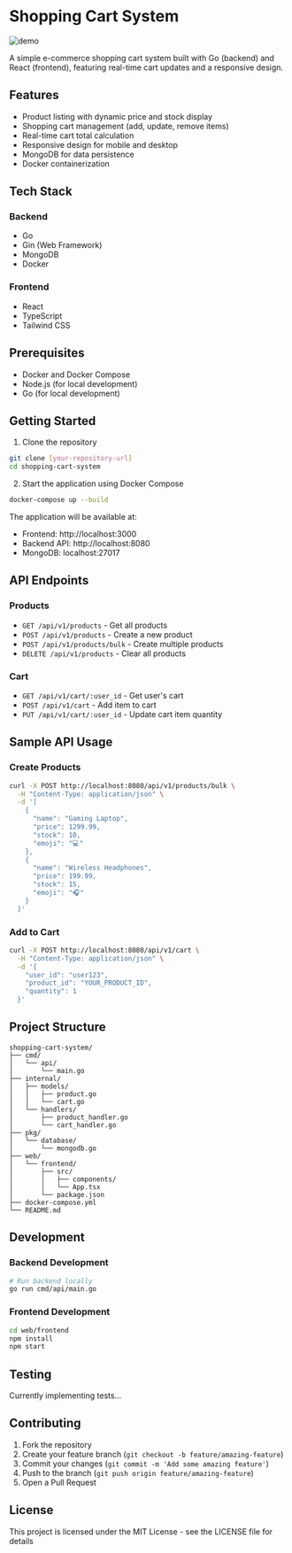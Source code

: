 # Shopping Cart System

![demo](docs/demo-shopping-card.gif)

A simple e-commerce shopping cart system built with Go (backend) and React (frontend), featuring real-time cart updates and a responsive design.

## Features

- Product listing with dynamic price and stock display
- Shopping cart management (add, update, remove items)
- Real-time cart total calculation
- Responsive design for mobile and desktop
- MongoDB for data persistence
- Docker containerization

## Tech Stack

### Backend
- Go
- Gin (Web Framework)
- MongoDB
- Docker

### Frontend
- React
- TypeScript
- Tailwind CSS

## Prerequisites

- Docker and Docker Compose
- Node.js (for local development)
- Go (for local development)

## Getting Started

1. Clone the repository
```bash
git clone [your-repository-url]
cd shopping-cart-system
```

2. Start the application using Docker Compose
```bash
docker-compose up --build
```

The application will be available at:
- Frontend: http://localhost:3000
- Backend API: http://localhost:8080
- MongoDB: localhost:27017

## API Endpoints

### Products
- `GET /api/v1/products` - Get all products
- `POST /api/v1/products` - Create a new product
- `POST /api/v1/products/bulk` - Create multiple products
- `DELETE /api/v1/products` - Clear all products

### Cart
- `GET /api/v1/cart/:user_id` - Get user's cart
- `POST /api/v1/cart` - Add item to cart
- `PUT /api/v1/cart/:user_id` - Update cart item quantity

## Sample API Usage

### Create Products
```bash
curl -X POST http://localhost:8080/api/v1/products/bulk \
  -H "Content-Type: application/json" \
  -d '[
    {
      "name": "Gaming Laptop",
      "price": 1299.99,
      "stock": 10,
      "emoji": "💻"
    },
    {
      "name": "Wireless Headphones",
      "price": 199.99,
      "stock": 15,
      "emoji": "🎧"
    }
  ]'
```

### Add to Cart
```bash
curl -X POST http://localhost:8080/api/v1/cart \
  -H "Content-Type: application/json" \
  -d '{
    "user_id": "user123",
    "product_id": "YOUR_PRODUCT_ID",
    "quantity": 1
  }'
```

## Project Structure

```
shopping-cart-system/
├── cmd/
│   └── api/
│       └── main.go
├── internal/
│   ├── models/
│   │   ├── product.go
│   │   └── cart.go
│   └── handlers/
│       ├── product_handler.go
│       └── cart_handler.go
├── pkg/
│   └── database/
│       └── mongodb.go
├── web/
│   └── frontend/
│       ├── src/
│       │   ├── components/
│       │   └── App.tsx
│       └── package.json
├── docker-compose.yml
└── README.md
```

## Development

### Backend Development
```bash
# Run backend locally
go run cmd/api/main.go
```

### Frontend Development
```bash
cd web/frontend
npm install
npm start
```

## Testing

Currently implementing tests...

## Contributing

1. Fork the repository
2. Create your feature branch (`git checkout -b feature/amazing-feature`)
3. Commit your changes (`git commit -m 'Add some amazing feature'`)
4. Push to the branch (`git push origin feature/amazing-feature`)
5. Open a Pull Request

## License

This project is licensed under the MIT License - see the LICENSE file for details